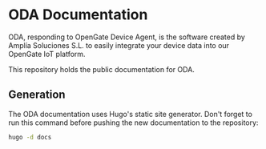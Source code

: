 # ODA Documentation

ODA, responding to OpenGate Device Agent, is the software created by Amplía Soluciones S.L. to easily integrate your device data into our OpenGate IoT platform.

This repository holds the public documentation for ODA.

## Generation

The ODA documentation uses Hugo's static site generator. Don't forget to run this command before pushing the new documentation to the repository:

```bash
hugo -d docs
```
